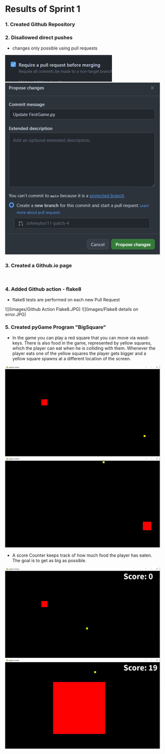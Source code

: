 # Results of Sprint 1

### 1. Created Github Repository

### 2. Disallowed direct pushes
- changes only possible using pull requests

![](images/PR1.JPG)
![](images/PR2.JPG)

### 3. Created a Github.io page

![]() 
### 4. Added Github action - flake8
- flake8 tests are performed on each new Pull Request
  
![](images/Github Action Flake8.JPG)
![](images/Flake8 details on error.JPG) 

### 5. Created pyGame Program "BigSquare"
- In the game you can play a red square that you can move via wasd-keys. There is also food in the game, represented by yellow squares, which the player can eat when he is colliding with them. Whenever the player eats one of the yellow squares the player gets bigger and a yellow square spawns at a different location of the screen.

![](images/BigCube1.JPG)
![](images/BigCube2.JPG)

- A score Counter keeps track of how much food the player has eaten. The goal is to get as big as possible.

![](images/BigCubeScore1.JPG)
![](images/BigCubeScore3.JPG)
